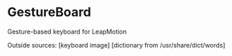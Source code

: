 GestureBoard
============

Gesture-based keyboard for LeapMotion

Outside sources:
[keyboard image]
[dictionary from /usr/share/dict/words]
